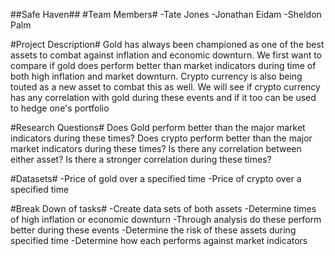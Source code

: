 ##Safe Haven##
#Team Members#
-Tate Jones
-Jonathan Eidam
-Sheldon Palm

#Project Description#
Gold has always been championed as one of the best assets to combat against inflation and economic downturn.  We first want to compare if gold does perform better than market indicators during time of both high inflation and market downturn.  Crypto currency is also being touted as a new asset to combat this as well.  We will see if crypto currency has any correlation with gold during these events and if it too can be used to hedge one's portfolio

#Research Questions#
Does Gold perform better than the major market indicators during these times?
Does crypto perform better than the major market indicators during these times?
Is there any correlation between either asset? Is there a stronger correlation during these times?

#Datasets#
-Price of gold over a specified time
-Price of crypto over a specified time

#Break Down of tasks#
-Create data sets of both assets
-Determine times of high inflation or economic downturn
-Through analysis do these perform better during these events
-Determine the risk of these assets during specified time
-Determine how each performs against market indicators